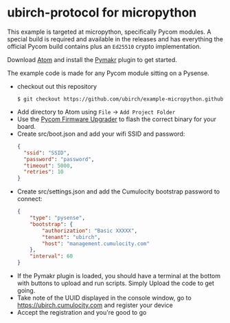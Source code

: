 # ubirch-protocol for micropython

This example is targeted at micropython, specifically Pycom modules.
A special build is required and available in the releases and has everything the
official Pycom build contains plus an `Ed25510` crypto implementation.

Download [Atom](https://atom.io) and install the [Pymakr](https://atom.io/packages/pymakr)
plugin to get started.

The example code is made for any Pycom module sitting on a Pysense.

* checkout out this repository
  ```
  $ git checkout https://github.com/ubirch/example-micropython.github
  ```
* Add directory to Atom using `File` -> `Add Project Folder`
* Use the [Pycom Firmware Upgrader](https://pycom.io/downloads/#firmware) to
  flash the correct binary for your board.
* Create src/boot.json and add your wifi SSID and password: 
    ```json
    {
      "ssid": "SSID",
      "password": "password",
      "timeout": 5000,
      "retries": 10
    }
    ``` 
* Create src/settings.json and add the Cumulocity bootstrap password to connect:
    ```json
    {
        "type": "pysense",
        "bootstrap": {
            "authorization": "Basic XXXXX",
            "tenant": "ubirch",
            "host": "management.cumulocity.com"
        },
        "interval": 60
    }
    ```
* If the Pymakr plugin is loaded, you should have a terminal at the bottom
  with buttons to upload and run scripts. Simply Upload the code to get going.
* Take note of the UUID displayed in the console window, go to https://ubirch.cumulocity.com
  and register your device
* Accept the registration and you're good to go  
 